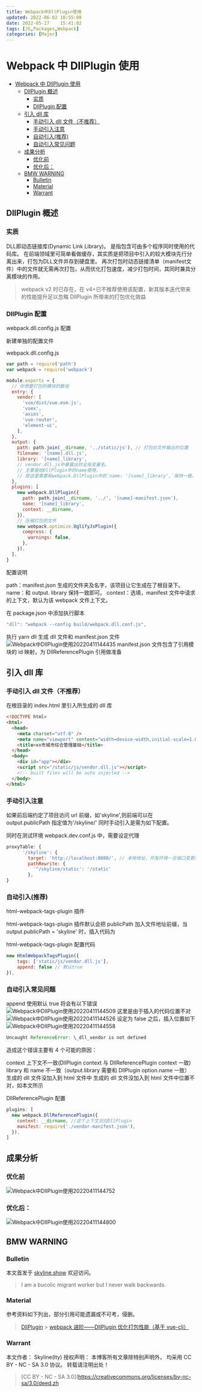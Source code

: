 ```yaml
---
title: Webpack中DllPlugin使用
updated: 2022-06-02	10:55:08
date: 2022-05-27	15:41:02
tags: [JS,Packages,Webpack]
categories: [Major]
---
```

            
            
# Webpack 中 DllPlugin 使用

<!-- @import "[TOC]" {cmd="toc" depthFrom=1 depthTo=6 orderedList=false} -->

<!-- code_chunk_output -->

- [Webpack 中 DllPlugin 使用](#webpack-中-dllplugin-使用)
  - [DllPlugin 概述](#dllplugin-概述)
    - [实质](#实质)
    - [DllPlugin 配置](#dllplugin-配置)
  - [引入 dll 库](#引入-dll-库)
    - [手动引入 dll 文件（不推荐）](#手动引入-dll-文件不推荐)
    - [手动引入注意](#手动引入注意)
    - [自动引入(推荐)](#自动引入推荐)
    - [自动引入常见问题](#自动引入常见问题)
  - [成果分析](#成果分析)
    - [优化前](#优化前)
    - [优化后：](#优化后)
  - [BMW WARNING](#bmw-warning)
    - [Bulletin](#bulletin)
    - [Material](#material)
    - [Warrant](#warrant)

<!-- /code_chunk_output -->

## DllPlugin 概述

### 实质
DLL即动态链接库(Dynamic Link Library)。
是指包含可由多个程序同时使用的代码库。
在前端领域里可简单看做缓存，其实质是把项目中引入的较大模块先行分离出来，打包为DLL文件并存到硬盘里。
再次打包时动态链接清单（manifest文件）中的文件就无需再次打包，从而优化打包速度，减少打包时间，其同时兼具分离模块的作用。

> webpack v2 时已存在，在 v4+已不推荐使用该配置，新其版本迭代带来的性能提升足以忽略 DllPlugin 所带来的打包优化效益

### DllPlugin 配置

webpack.dll.config.js 配置

新建单独的配置文件

webpack.dll.config.js

```js
var path = require('path')
var webpack = require('webpack')

module.exports = {
  // 你想要打包的模块的数组
  entry: {
    vendor: [
      'vue/dist/vue.esm.js',
      'vuex',
      'axios',
      'vue-router',
      'element-ui',
    ],
  },
  output: {
    path: path.join(__dirname, '../static/js'), // 打包后文件输出的位置
    filename: '[name].dll.js',
    library: '[name]_library',
    // vendor.dll.js中暴露出的全局变量名。
    // 主要是给DllPlugin中的name使用，
    // 故这里需要和webpack.DllPlugin中的`name: '[name]_library',`保持一致。
  },
  plugins: [
    new webpack.DllPlugin({
      path: path.join(__dirname, '../', '[name]-manifest.json'),
      name: '[name]_library',
      context: __dirname,
    }),
    // 压缩打包的文件
    new webpack.optimize.UglifyJsPlugin({
      compress: {
        warnings: false,
      },
    }),
  ],
}
```

配置说明

path：manifest.json 生成的文件夹及名字，该项目让它生成在了根目录下。
name：和 output. library 保持一致即可。
context：选填，manifest 文件中请求的上下文，默认为该 webpack 文件上下文。

在 package.json 中添加执行脚本

```js
"dll": "webpack --config build/webpack.dll.conf.js",
```

执行 yarn dll
生成 dll 文件和 manifest.json 文件
![Webpack中DllPlugin使用20220411144435](https://raw.githubusercontent.com/skylinety/blog-pics/master/imgs/Webpack%E4%B8%ADDllPlugin%E4%BD%BF%E7%94%A820220411144435.png)
manifest.json 文件包含了引用模块的 id 映射，为 DllReferencePlugin 引用做准备

## 引入 dll 库

### 手动引入 dll 文件（不推荐）

在根目录的 index.html 里引入所生成的 dll 库

```html
<!DOCTYPE html>
<html>
  <head>
    <meta charset="utf-8" />
    <meta name="viewport" content="width=device-width,initial-scale=1.0" />
    <title>xx市城市综合管理基础</title>
  </head>
  <body>
    <div id="app"></div>
    <script src="/static/js/vendor.dll.js"></script>
    <!-- built files will be auto injected -->
  </body>
</html>
```

### 手动引入注意
<!--more-->

如果前后端约定了项目访问 url 前缀，如'skyline',则前端可以在 output.publicPath 指定值为'/skyline/'
同时手动引入是需为如下配置。

同时在测试环境 webpack.dev.conf.js 中，需要设定代理

```js
proxyTable: {
      '/skyline': {
        target: 'http://localhost:8080/', // 本地地址，开发环境一旦端口变更就要更改，非常麻烦
        pathRewrite: {
          '^/skyline/static': '/static'
        },
}
```

### 自动引入(推荐)

html-webpack-tags-plugin 插件

html-webpack-tags-plugin 插件默认会把 publicPath 加入文件地址前缀，当 output.publicPath = 'skyline' 时，插入代码为<script src="/skyline/static/js/vendor.dll.js"></script>

html-webpack-tags-plugin 配置代码

```js
new HtmlWebpackTagsPlugin({
    tags: ['static/js/vendor.dll.js'],
    append: false // 默认true
}),
```

### 自动引入常见问题

append 使用默认 true 将会有以下错误
![Webpack中DllPlugin使用20220411144509](https://raw.githubusercontent.com/skylinety/blog-pics/master/imgs/Webpack%E4%B8%ADDllPlugin%E4%BD%BF%E7%94%A820220411144509.png)
这里是由于插入的代码位置不对
![Webpack中DllPlugin使用20220411144526](https://raw.githubusercontent.com/skylinety/blog-pics/master/imgs/Webpack%E4%B8%ADDllPlugin%E4%BD%BF%E7%94%A820220411144526.png)
设定为 false 之后，插入位置如下
![Webpack中DllPlugin使用20220411144558](https://raw.githubusercontent.com/skylinety/blog-pics/master/imgs/Webpack%E4%B8%ADDllPlugin%E4%BD%BF%E7%94%A820220411144558.png)

```js
Uncaught ReferenceError: \_dll_vendor is not defined
```

造成这个错误主要有 4 个可能的原因：

context 上下文不一致(DllPlugin context 与 DllReferencePlugin context 一致)
library 和 name 不一致（output.library 需要和 DllPlugin option.name 一致）
生成的 dll 文件没加入到 html 文件中
生成的 dll 文件没加入到 html 文件中位置不对，如本文所示

DllReferencePlugin 配置

```js
plugins: [
  new webpack.DllReferencePlugin({
    context: __dirname, //这个上下文对应DllPlugin
    manifest: require('./vendor-manifest.json'),
  }),
]
```

## 成果分析

### 优化前

![Webpack中DllPlugin使用20220411144752](https://raw.githubusercontent.com/skylinety/blog-pics/master/imgs/Webpack%E4%B8%ADDllPlugin%E4%BD%BF%E7%94%A820220411144752.png)

### 优化后：

![Webpack中DllPlugin使用20220411144800](https://raw.githubusercontent.com/skylinety/blog-pics/master/imgs/Webpack%E4%B8%ADDllPlugin%E4%BD%BF%E7%94%A820220411144800.png)

## BMW WARNING

### Bulletin

本文首发于 [skyline.show](skyline.show) 欢迎访问。

> I am a bucolic migrant worker but I never walk backwards.

### Material

参考资料如下列出，部分引用可能遗漏或不可考，侵删。

> [DllPlugin](https://webpack.js.org/plugins/dll-plugin) > [webpack 进阶——DllPlugin 优化打包性能（基于 vue-cli）](https://juejin.im/entry/598bcbc76fb9a03c5754d211)

### Warrant

本文作者： Skyline(lty)
授权声明： 本博客所有文章除特别声明外， 均采用 CC BY - NC - SA 3.0 协议。 转载请注明出处！

> [CC BY - NC - SA 3.0](https://creativecommons.org/licenses/by-nc-sa/3.0/deed.zh
